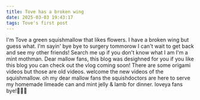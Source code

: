 ```yaml
---
title: Tove has a broken wing
date: 2025-03-03 19:43:17
tags: Tove's first post
---
```



I'm Tove a green squishmallow that likes flowers. I have a broken wing but guess what. I'm sayin' bye bye to surgery tommorow I can't wait to get back and see my other friends! Search me up if you don't know what I am I'm a mint mothman.
Dear mallow fans, this blog was desighned for you if you  like this blog you can check out the vlog coming soon! There are some origami videos but those are old videos. welcome the new videos of the squishmallow. 
oh my dear mallow fans the squishdoctors are here to serve my homemade limeade can and mint jelly & lamb for dinner. loveya fans bye!💚💚💚
